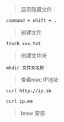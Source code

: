 > 显示隐藏文件：
```
command + shift + .
```
> 创建文件
```
touch xxx.txt
```
> 创建文件夹
```
mkdir 文件夹名称
```
> 查看mac IP地址
```
curl http://ip.sb

curl ip.me
```
> brew 安装